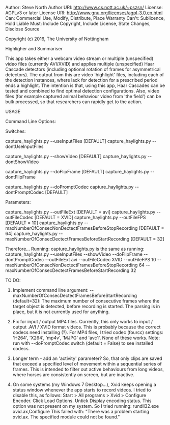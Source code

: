 Author:  Steve North
Author URI:  http://www.cs.nott.ac.uk/~pszsn/
License: AGPLv3 or later
License URI: http://www.gnu.org/licenses/agpl-3.0.en.html
Can: Commercial Use, Modify, Distribute, Place Warranty
Can't: Sublicence, Hold Liable
Must: Include Copyright, Include License, State Changes, Disclose Source

Copyright (c) 2016, The University of Nottingham

Highligher and Summariser

This app takes either a webcam video stream or multiple (unspecified) video files (currently AVI/XVID) and applies multiple (unspecified) Haar Cascade detectors (including optional rotation of frames for asymmetrical detectors). The output from this are video 'highlight' files, including each of the detection instances, where lack for detection for a prescribed period ends a highlight.
The intention is that, using this app, Haar Cascades can be tested and combined to find optimal detection configurations.
Also, video files (for example captured animal behaviour video from 'the field') can be bulk processed, so that researchers can rapidly get to the action.

USAGE

Command Line Options:

Switches: 

capture_haylights.py --useInputFiles [DEFAULT]
capture_haylights.py --dontUseInputFiles

capture_haylights.py --showVideo [DEFAULT]
capture_haylights.py --dontShowVideo

capture_haylights.py --doFlipFrame [DEFAULT]
capture_haylights.py --dontFlipFrame

capture_haylights.py --doPromptCodec
capture_haylights.py --dontPromptCodec [DEFAULT]

Parameters: 

capture_haylights.py --outFileExt [DEFAULT = avi]
capture_haylights.py --outFileCodec [DEFAULT = XVID]
capture_haylights.py --outFileFPS [DEFAULT = 10]
capture_haylights.py --maxNumberOfConsecNonDectectFramesBeforeStopRecording [DEFAULT = 64]
capture_haylights.py --maxNumberOfConsecDectectFramesBeforeStartRecording [DEFAULT = 32]

Therefore...
Running: capture_haylights.py
is the same as running: 
capture_haylights.py --useInputFiles --showVideo --doFlipFrame --dontPromptCodec --outFileExt avi --outFileCodec XVID --outFileFPS 10 --maxNumberOfConsecNonDectectFramesBeforeStopRecording 64 --maxNumberOfConsecDectectFramesBeforeStartRecording 32

TO DO:

1. Implement command line argument: --maxNumberOfConsecDectectFramesBeforeStartRecording (default=32): The maximum number of consecutive frames where the target object is detected, before recording is started. The parsing is in place, but it is not currently used for anything. 

2. Fix for input / output MP4 files. Currently, this only works to input / output .AVI / XVID format videos. This is probably because the correct codecs need installing (?). For MP4 files, I tried codec (fourcc) settings: 'H264', 'X264', 'mp4v', 'MJPG' and 'avc1'. None of these works. Note: run with --doPromptCodec switch (default = False) to see installed codecs.

3. Longer term - add an 'activity' parameter? So, that only clips are saved that exceed a specified level of movement within a sequential series of frames. This is intended to filter out active behaviours from long videos, where horses are consistently on screen, but are inactive.

4. On some systems (my Windows 7 Desktop...), Xvid keeps opening a status window whenever the app starts to record videos.
I tried to disable this, as follows:
Start > All programs > Xvid > Configure Encoder.
Click Load Options.
Untick Display encoding status. 
This option was not present on my system.
So I tried running: rundll32.exe xvid.ax,Configure
This failed with: "There was a problem starting xvid.ax. The specified module could not be found."


